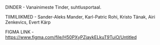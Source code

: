 DINDER - Vanainimeste Tinder, suhtlusportaal.


TIIMILIIKMED - Sander-Aleks Mander, Karl-Patric Rohi, Kristo Tänak, Airi Zenkevics, Evert Kärp


FIGMA LINK - https://www.figma.com/file/H50PXyPZjaykELkuT9TuiO/Untitled

